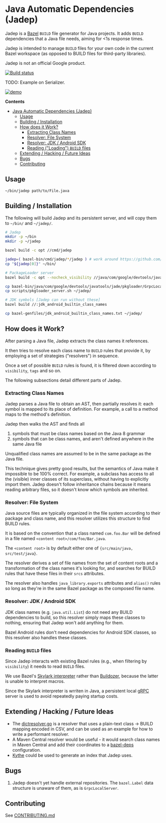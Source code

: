 # Java Automatic Dependencies (Jadep)

Jadep is a [Bazel](http://bazel.build) `BUILD` file generator for Java projects. It adds `BUILD`
dependencies that a Java file needs, aiming for <1s response times.

Jadep is intended to manage `BUILD` files for your own code in the current Bazel workspace (as opposed to BUILD files for third-party libraries).

Jadep is not an official Google product.

[![Build status](https://badge.buildkite.com/38a87d1503f25d2cf22f75eed28b43318b91cb1a59f3d33aa3.svg)](https://buildkite.com/bazel/tools-jvm-autodeps)

TODO: Example on Serializer.

[![demo](https://asciinema.org/a/hbS6FBgF91iobsgCL96m9Loxf.png)](https://asciinema.org/a/hbS6FBgF91iobsgCL96m9Loxf?autoplay=1)

**Contents**

-   [Java Automatic Dependencies (Jadep)](#java-automatic-dependencies-jadep)
    -   [Usage](#usage)
    -   [Building / Installation](#building-installation)
    -   [How does it Work?](#how-does-it-work)
        -   [Extracting Class Names](#extracting-class-names)
        -   [Resolver: File System](#resolver-file-system)
        -   [Resolver: JDK / Android SDK](#resolver-jdk-android-sdk)
        -   [Reading ("Loading") `BUILD` files](#reading-loading-build-files)
    -   [Extending / Hacking / Future Ideas](#extending-hacking-future-ideas)
    -   [Bugs](#bugs)
    -   [Contributing](#contributing)

## Usage

```
~/bin/jadep path/to/File.java
```

## Building / Installation

The following will build Jadep and its persistent server, and will copy them to
`~/bin/` and `~/jadep/`.

```bash
# Jadep
mkdir -p ~/bin
mkdir -p ~/jadep

bazel build -c opt //cmd/jadep

jadep=( bazel-bin/cmd/jadep/*/jadep ) # work around https://github.com/bazelbuild/rules_go/issues/1239
cp "${jadep[0]}" ~/bin/

# PackageLoader server
bazel build -c opt --nocheck_visibility //java/com/google/devtools/javatools/jade/pkgloader:GrpcLocalServer_deploy.jar

cp bazel-bin/java/com/google/devtools/javatools/jade/pkgloader/GrpcLocalServer_deploy.jar ~/jadep/
cp scripts/pkgloader_server.sh ~/jadep/

# JDK symbols [Jadep can run without these]
bazel build //:jdk_android_builtin_class_names

cp bazel-genfiles/jdk_android_builtin_class_names.txt ~/jadep/
```

## How does it Work?

After parsing a Java file, Jadep extracts the class names it references.

It then tries to resolve each class name to `BUILD` rules that provide it, by
employing a set of strategies ("resolvers") in sequence.

Once a set of possible `BUILD` rules is found, it is filtered down according to
`visibility`, `tags` and so on.

The following subsections detail different parts of Jadep.

### Extracting Class Names

Jadep parses a Java file to obtain an AST, then partially resolves it: each
symbol is mapped to its place of definition. For example, a call to a method
maps to the method's definition.

Jadep then walks the AST and finds all

1.  symbols that must be class names based on the Java 8 grammar
2.  symbols that can be class names, and aren't defined anywhere in the same
    Java file

Unqualified class names are assumed to be in the same package as the Java file.

This technique gives pretty good results, but the semantics of Java make it
impossible to be 100% correct. For example, a subclass has access to all the
(visible) inner classes of its superclass, without having to explicitly import
them. Jadep doesn't follow inheritance chains because it means reading arbitrary
files, so it doesn't know which symbols are inherited.

### Resolver: File System

Java source files are typically organized in the file system according to their
package and class name, and this resolver utilizes this structure to find BUILD
rules.

It is based on the convention that a class named `com.foo.Bar` will be
defined in a file named `<content root>/com/foo/Bar.java`.

The `<content root>` is by default either one of `{src/main/java,
src/test/java}`.

The resolver derives a set of file names from the set of content roots and a
transformation of the class names it's looking for, and searches for BUILD rules
that have these files in their `srcs` attributes.

The resolver also handles `java_library.exports` attributes and `alias()` rules
so long as they're in the same Bazel package as the composed file name.

### Resolver: JDK / Android SDK

JDK class names (e.g. `java.util.List`) do not need any BUILD dependencies to
build, so this resolver simply maps these classes to nothing, ensuring that
Jadep won't add anything for them.

Bazel Android rules don't need dependencies for Android SDK classes, so this
resolver also handles these classes.

### Reading `BUILD` files

Since Jadep interacts with existing Bazel rules (e.g., when filtering by
`visibility`) it needs to read `BUILD` files.

We use Bazel's [Skylark
interpreter](https://github.com/bazelbuild/bazel/blob/0.10.0/src/main/java/com/google/devtools/build/lib/skyframe/packages/BazelPackageLoader.java) rather than [Buildozer](https://github.com/bazelbuild/buildtools/tree/c98ff0c6395f09b1942e6f7c42bf3ec15e3b9ca7/buildozer), because the latter is unable to interpret macros.

Since the Skylark interpreter is wrriten in Java, a persistent local [gRPC](https://grpc.io/) server is
used to avoid repeatedly paying startup costs.

## Extending / Hacking / Future Ideas

*   The [dictresolver.go](??) is a resolver that uses a plain-text class ->
    BUILD mapping encoded in CSV, and can be used as an example for how to write
    a performant resolver.
*   A Maven Central resolver would be useful - it would search class names in
    Maven Central and add their coordinates to a
    [bazel-deps](https://github.com/johnynek/bazel-deps) configuration.
*   [Kythe](http://kythe.io) could be used to generate an index that Jadep uses.

## Bugs

1.  Jadep doesn't yet handle external repositories. The `bazel.Label` data
    structure is unaware of them, as is `GrpcLocalServer`.

## Contributing

See [CONTRIBUTING.md](CONTRIBUTING.md)
